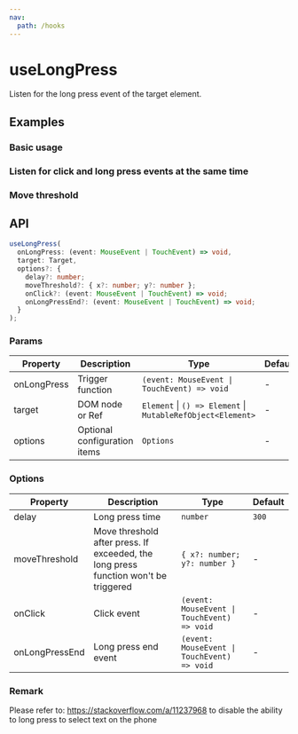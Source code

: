 ```yaml
---
nav:
  path: /hooks
---
```


# useLongPress

Listen for the long press event of the target element.

## Examples

### Basic usage

<code src="./demo/demo1.tsx"></code>

### Listen for click and long press events at the same time

<code src="./demo/demo2.tsx"></code>

### Move threshold

<code src="./demo/demo3.tsx"></code>

## API

```typescript
useLongPress(
  onLongPress: (event: MouseEvent | TouchEvent) => void,
  target: Target,
  options?: {
    delay?: number;
    moveThreshold?: { x?: number; y?: number };
    onClick?: (event: MouseEvent | TouchEvent) => void;
    onLongPressEnd?: (event: MouseEvent | TouchEvent) => void;
  }
);
```

### Params

| Property    | Description                  | Type                                                        | Default |
| ----------- | ---------------------------- | ----------------------------------------------------------- | ------- |
| onLongPress | Trigger function             | `(event: MouseEvent \| TouchEvent) => void`                 | -       |
| target      | DOM node or Ref              | `Element` \| `() => Element` \| `MutableRefObject<Element>` | -       |
| options     | Optional configuration items | `Options`                                                   | -       |

### Options

| Property       | Description                                                                         | Type                                        | Default |
| -------------- | ----------------------------------------------------------------------------------- | ------------------------------------------- | ------- |
| delay          | Long press time                                                                     | `number`                                    | `300`   |
| moveThreshold  | Move threshold after press. If exceeded, the long press function won't be triggered | `{ x?: number; y?: number }`                | -       |
| onClick        | Click event                                                                         | `(event: MouseEvent \| TouchEvent) => void` | -       |
| onLongPressEnd | Long press end event                                                                | `(event: MouseEvent \| TouchEvent) => void` | -       |

### Remark

Please refer to: https://stackoverflow.com/a/11237968 to disable the ability to long press to select text on the phone
